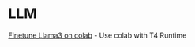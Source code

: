 # LLM

[Finetune Llama3 on colab](https://github.com/Bharathjpv/LLM/blob/main/Finetune_Llama3.ipynb) - Use colab with T4 Runtime
